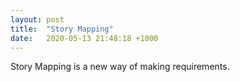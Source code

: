 ```yaml
---
layout: post
title:  "Story Mapping"
date:   2020-05-13 21:48:18 +1000
---
```


Story Mapping is a new way of making requirements.